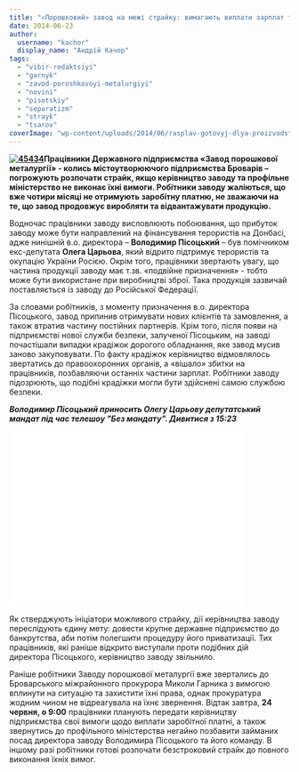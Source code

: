 ```yaml
---
title: "«Порошковий» завод на межі страйку: вимагають виплати зарплат та звільнити з посад людей Царьова"
date: 2014-06-23
author: 
  username: "kachor"
  display_name: "Андрій Качор"
tags: 
  - "vibir-redaktsiyi"
  - "garnyk"
  - "zavod-poroshkovoyi-metalurgiyi"
  - "novini"
  - "pisotskiy"
  - "separatizm"
  - "strayk"
  - "tsarov"
coverImage: "wp-content/uploads/2014/06/rasplav-gotovyj-dlya-proizvodstva-zheleznogo-poroshka.jpg"
---
```


**[![45434](https://mpz.brovary.org/wp-content/uploads/2014/06/45434.jpg)](https://mpz.brovary.org/wp-content/uploads/2014/06/45434.jpg)Працівники Державного підприємства «Завод порошкової металургії» - колись містоутворюючого підприємства Броварів – погрожують розпочати страйк, якщо керівництво заводу та профільне міністерство не виконає їхні вимоги. Робітники заводу жаліються, що вже чотири місяці не отримують заробітну платню, не зважаючи на те, що завод продовжує виробляти та відвантажувати продукцію.**

Водночас працівники заводу висловлюють побоювання, що прибуток заводу може бути направлений на фінансування терористів на Донбасі, адже нинішній в.о. директора – **Володимир Пісоцький** – був помічником екс-депутата **Олега Царьова**, який відрито підтримує терористів та окупацію України Росією. Окрім того, працівники звертають увагу, що частина продукції заводу має т.зв. «подвійне призначення» - тобто може бути використане при виробництві зброї. Така продукція зазвичай поставляється із заводу до Російської Федерації.

За словами робітників, з моменту призначення в.о. директора Пісоцького, завод припинив отримувати нових клієнтів та замовлення, а також втратив частину постійних партнерів. Крім того, після появи на підприємстві нової служби безпеки, залученої Пісоцьким, на заводі почастішали випадки крадіжок дорогого обладнання, яке завод мусив заново закуповувати. По факту крадіжок керівництво відмовлялось звертатись до правоохоронних органів, а «вішало» збитки на працівників, позбавляючи останніх частини зарплат. Робітники заводу підозрюють, що подібні крадіжки могли бути здійснені самою службою безпеки.

_**Володимир Пісоцький приносить Олегу Царьову депутатський мандат під час телешоу "Без мандату". Дивитися з 15:23**_

<iframe src="//www.youtube.com/embed/Y3A9uqxqT5Q" width="420" height="315" frameborder="0" allowfullscreen="allowfullscreen"></iframe>

Як стверджують ініціатори можливого страйку, дії керівництва заводу переслідують єдину мету: довести крупне державне підприємство до банкрутства, аби потім полегшити процедуру його приватизації. Тих працівників, які раніше відкрито виступали проти подібних дій директора Пісоцького, керівництво заводу звільнило.

Раніше робітники Заводу порошкової металургії вже звертались до Броварського міжрайонного прокурора Миколи Гарника з вимогою вплинути на ситуацію та захистити їхні права, однак прокуратура жодним чином не відреагувала на їхнє звернення. Відтак завтра, **24 червня, о 9:00** працівники планують передати керівництву підприємства свої вимоги щодо виплати заробітної платні, а також звернутись до профільного міністерства негайно позбавити займаних посад директора заводу Володимира Пісоцького та його команду. В іншому разі робітники готові розпочати безстроковий страйк до повного виконання їхніх вимог.
